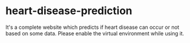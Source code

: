 # heart-disease-prediction
It's a complete website which predicts if heart disease can occur or not based on some data. Please enable the virtual environment while using it.
